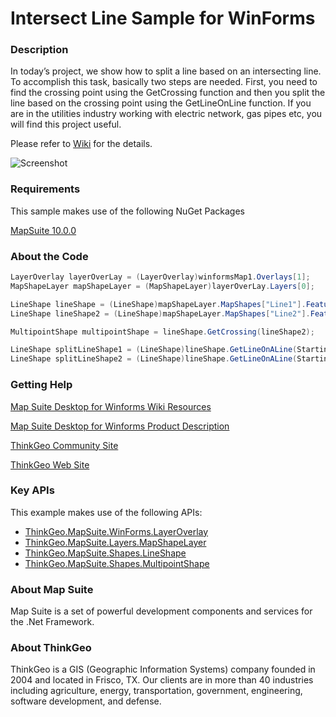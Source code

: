 # Intersect Line Sample for WinForms

### Description
In today’s project, we show how to split a line based on an intersecting line. To accomplish this task, basically two steps are needed. First, you need to find the crossing point using the GetCrossing function and then you split the line based on the crossing point using the GetLineOnLine function. If you are in the utilities industry working with electric network, gas pipes etc, you will find this project useful.

Please refer to [Wiki](http://wiki.thinkgeo.com/wiki/map_suite_desktop_for_winforms) for the details.

![Screenshot](https://gitlab.com/thinkgeo/public/thinkgeo-desktop-maps/-/raw/support/v10/samples/winforms/IntersectLineSample/Screenshot.gif)

### Requirements
This sample makes use of the following NuGet Packages

[MapSuite 10.0.0](https://www.nuget.org/packages?q=ThinkGeo)

### About the Code
```csharp
LayerOverlay layerOverLay = (LayerOverlay)winformsMap1.Overlays[1];
MapShapeLayer mapShapeLayer = (MapShapeLayer)layerOverLay.Layers[0];

LineShape lineShape = (LineShape)mapShapeLayer.MapShapes["Line1"].Feature.GetShape();
LineShape lineShape2 = (LineShape)mapShapeLayer.MapShapes["Line2"].Feature.GetShape();

MultipointShape multipointShape = lineShape.GetCrossing(lineShape2);

LineShape splitLineShape1 = (LineShape)lineShape.GetLineOnALine(StartingPoint.FirstPoint, multipointShape.Points[0]);
LineShape splitLineShape2 = (LineShape)lineShape.GetLineOnALine(StartingPoint.LastPoint, multipointShape.Points[0]);
```
### Getting Help

[Map Suite Desktop for Winforms Wiki Resources](http://wiki.thinkgeo.com/wiki/map_suite_desktop_for_winforms)

[Map Suite Desktop for Winforms Product Description](https://thinkgeo.com/ui-controls#desktop-platforms)

[ThinkGeo Community Site](http://community.thinkgeo.com/)

[ThinkGeo Web Site](http://www.thinkgeo.com)

### Key APIs
This example makes use of the following APIs:

- [ThinkGeo.MapSuite.WinForms.LayerOverlay](http://wiki.thinkgeo.com/wiki/api/thinkgeo.mapsuite.winforms.layeroverlay)
- [ThinkGeo.MapSuite.Layers.MapShapeLayer](http://wiki.thinkgeo.com/wiki/api/thinkgeo.mapsuite.layers.mapshapelayer)
- [ThinkGeo.MapSuite.Shapes.LineShape](http://wiki.thinkgeo.com/wiki/api/thinkgeo.mapsuite.shapes.lineshape)
- [ThinkGeo.MapSuite.Shapes.MultipointShape](http://wiki.thinkgeo.com/wiki/api/thinkgeo.mapsuite.shapes.multipointshape)

### About Map Suite
Map Suite is a set of powerful development components and services for the .Net Framework.

### About ThinkGeo
ThinkGeo is a GIS (Geographic Information Systems) company founded in 2004 and located in Frisco, TX. Our clients are in more than 40 industries including agriculture, energy, transportation, government, engineering, software development, and defense.
